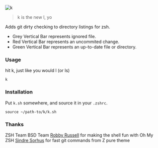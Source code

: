 ![k](https://raw.githubusercontent.com/supercrabtree/k/master/k-logo.png)

> k is the new l, yo

Adds git dirty checking to directory listings for zsh.

* Grey Vertical Bar represents ignored file.
* Red Vertical Bar represents an uncommited change.
* Green Vertical Bar represents an up-to-date file or directory.

### Usage
hit k, just like you would l (or ls)

```shell
k
```

### Installation
Put `k.sh` somewhere, and source it in your `.zshrc`.

```shell
source ~/path-to/k/k.sh
```

### Thanks
ZSH Team
BSD Team
[Robby Russell](https://github.com/robbyrussell) for making the shell fun with Oh My ZSH
[Sindre Sorhus](https://github.com/sindresorhus) for fast git commands from Z pure theme

